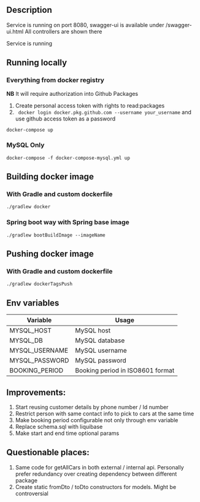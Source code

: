## Description
Service is running on port 8080, swagger-ui is available under /swagger-ui.html
All controllers are shown there  

Service is running
## Running locally
### Everything from docker registry
**NB** It will require authorization into Github Packages
1. Create personal access token with rights to read:packages
2. ``` docker login docker.pkg.github.com --username your_username``` and use github access token as a password
```
docker-compose up
```
### MySQL Only
```
docker-compose -f docker-compose-mysql.yml up
```

## Building docker image
### With Gradle and custom dockerfile
```
./gradlew docker
```
### Spring boot way with Spring base image
```
./gradlew bootBuildImage --imageName 
```

## Pushing docker image
### With Gradle and custom dockerfile
```
./gradlew dockerTagsPush
```


## Env variables
|Variable   | Usage  |
|---|---|
| MYSQL_HOST  |  MySQL host  | 
| MYSQL_DB  | MySQL database  |
| MYSQL_USERNAME |MySQL username   |
| MYSQL_PASSWORD  | MySQL password  |
| BOOKING_PERIOD | Booking period in ISO8601 format   |


## Improvements:
1. Start reusing customer details by phone number / Id number
2. Restrict person with same contact info to pick to cars at the same time
3. Make booking period configurable not only through env variable
4. Replace schema.sql with liquibase 
5. Make start and end time optional params
## Questionable places:
1. Same code for getAllCars in both external / internal api. Personally prefer redundancy over creating dependency between different package
2. Create static fromDto / toDto constructors for models. Might be controversial  